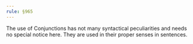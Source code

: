 ```yaml
---
rule: §965
---
```


The use of Conjunctions has not many syntactical peculiarities and needs no special notice here. They are used in their proper senses in sentences.